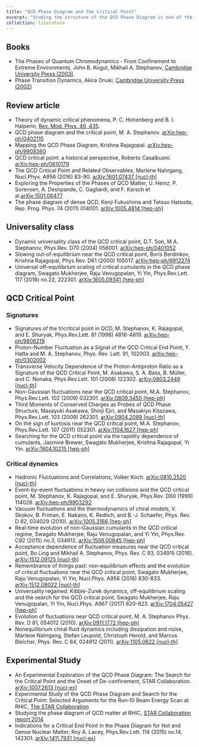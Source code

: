 ```yaml
---
title: "QCD Phase Diagram and the Critical Point"
excerpt: "Studing the structure of the QCD Phase Diagram is one of the most important goals of the heavy-ion collision community.<br/>"
collection: literature
---
```


## Books
* The Phases of Quantum Chromodynamics - From Confinement to Extreme Environments,
John B. Kogut, Mikhail A. Stephanov, 
[Cambridge University Press (2003)](https://www.cambridge.org/core/books/phases-of-quantum-chromodynamics/649FE81C53C36B20B905A0DBB2BCC5C8).
* Phase Transition Dynamics,
Akira Onuki,
[Cambridge University Press (2002)](https://www.cambridge.org/core/books/phase-transition-dynamics/03717A24DB0264B7472497F05B119C67)


## Review article
* Theory of dynamic critical phenomena,
P. C. Hohenberg and B. I. Halperin,
[Rev. Mod. Phys. 49, 435](https://journals.aps.org/rmp/pdf/10.1103/RevModPhys.49.435).
* QCD phase diagram and the critical point,
M. A. Stephanov. [arXiv:hep-ph/0402115](https://arxiv.org/pdf/hep-ph/0402115)
* Mapping the QCD Phase Diagram,
Krishna Rajagopal. [arXiv:hep-ph/9908360](https://arxiv.org/pdf/hep-ph/9908360)
* QCD critical point: a historical perspective,
Roberto Casalbuoni. [arXiv:hep-ph/0610179](https://arxiv.org/pdf/hep-ph/0610179)
* The QCD Critical Point and Related Observables,
Marlene Nahrgang,
Nucl.Phys. A956 (2016) 83-90. [arXiv:1601.07437 [nucl-th]](http://arxiv.org/pdf/1601.07437.pdf)
* Exploring the Properties of the Phases of QCD Matter,
U. Heinz, P. Sorensen, A. Deshpande, C. Gagliardi, and F. Karsch et al.[arXiv:1501.06477](https://arxiv.org/pdf/1501.06477.pdf)
* The phase diagram of dense QCD,
Kenji Fukushima and Tetsuo Hatsuda,
Rep. Prog. Phys. 74 (2011) 014001. [arXiv:1005.4814 [hep-ph]](https://arxiv.org/pdf/1005.4814)

## Universality class
* Dynamic universality class of the QCD critical point,
D.T. Son, M.A. Stephanov,
Phys.Rev. D70 (2004) 056001. [arXiv:hep-ph/0401052](http://arxiv.org/pdf/hep-ph/0401052.pdf)
* Slowing out-of-equilibrium near the QCD critical point,
Boris Berdnikov, Krishna Rajagopal,
Phys.Rev. D61 (2000) 105017. [arXiv:hep-ph/9912274 ](http://arxiv.org/pdf/hep-ph/9912274.pdf)
* Universal off-equilibrium scaling of critical cumulants in the QCD phase diagram,
Swagato Mukherjee, Raju Venugopalan, Yi Yin,
Phys.Rev.Lett. 117 (2016) no.22, 222301. [arXiv:1605.09341 [hep-ph]](http://arxiv.org/pdf/1605.09341.pdf)

## QCD Critical Point

### Signatures
* Signatures of the tricritical point in QCD,
M. Stephanov, K. Rajagopal, and E. Shuryak,
Phys.Rev.Lett. 81 (1998) 4816-4819. [arXiv:hep-ph/9806219](http://arxiv.org/pdf/hep-ph/9806219.pdf)
* Proton-Number Fluctuation as a Signal of the QCD Critical End Point,
Y. Hatta and M. A. Stephanov,
Phys. Rev. Lett. 91, 102003. [arXiv:hep-ph/0302002 ](http://arxiv.org/pdf/hep-ph/0302002.pdf)
* Transverse Velocity Dependence of the Proton-Antiproton Ratio as a Signature of the QCD Critical Point,
M. Asakawa, S. A. Bass, B. Müller, and C. Nonaka,
Phys.Rev.Lett. 101 (2008) 122302. [arXiv:0803.2449 [nucl-th]](http://arxiv.org/pdf/0803.2449.pdf)
* Non-Gaussian fluctuations near the QCD critical point,
M.A. Stephanov,
Phys.Rev.Lett. 102 (2009) 032301. [arXiv:0809.3450 [hep-ph]](http://arxiv.org/pdf/0809.3450.pdf)
* Third Moments of Conserved Charges as Probes of QCD Phase Structure,
Masayuki Asakawa, Shinji Ejiri, and Masakiyo Kitazawa,
Phys.Rev.Lett. 103 (2009) 262301. [arXiv:0904.2089 [nucl-th]](http://arxiv.org/pdf/0904.2089.pdf)
* On the sign of kurtosis near the QCD critical point,
M.A. Stephanov,
Phys.Rev.Lett. 107 (2011) 052301. [arXiv:1104.1627 [hep-ph]](http://arxiv.org/pdf/1104.1627.pdf)
* Searching for the QCD critical point via the rapidity dependence of cumulants,
Jasmine Brewer, Swagato Mukherjee, Krishna Rajagopal, Yi Yin.
[arXiv:1804.10215 [hep-ph]](http://arxiv.org/pdf/1804.10215.pdf)

### Critical dynamics
* Hadronic Fluctuations and Correlations, Volker Koch. [arXiv:0810.2520 [nucl-th]](https://arxiv.org/pdf/0810.2520)
* Event-by-event fluctuations in heavy ion collisions and the QCD critical point,
M. Stephanov, K. Rajagopal, and E. Shuryak,
Phys.Rev. D60 (1999) 114028. [arXiv:hep-ph/9903292](http://arxiv.org/pdf/hep-ph/9903292.pdf)
* Vacuum fluctuations and the thermodynamics of chiral models,
V. Skokov, B. Friman, E. Nakano, K. Redlich, and B.-J. Schaefer,
Phys. Rev. D 82, 034029 (2010). [arXiv:1005.3166 [hep-ph]](https://arxiv.org/pdf/1005.3166)
* Real-time evolution of non-Gaussian cumulants in the QCD critical regime,
Swagato Mukherjee, Raju Venugopalan, and Yi Yin,
Phys.Rev. C92 (2015) no.3, 034912. [arXiv:1506.00645 [hep-ph]](http://arxiv.org/pdf/1506.00645.pdf)
* Acceptance dependence of fluctuation measures near the QCD critical point,
Bo Ling and Mikhail A. Stephanov,
Phys. Rev. C 93, 034915 (2016). [arXiv:1512.09125 [nucl-th]](https://arxiv.org/pdf/1512.09125)
* Remembrance of things past: non-equilibrium effects and the evolution of critical fluctuations near the QCD critical point,
Swagato Mukherjee, Raju Venugopalan, Yi Yin,
Nucl.Phys. A956 (2016) 830-833. [arXiv:1512.08022 [nucl-th]](http://arxiv.org/pdf/1512.08022.pdf)
* Universality regained: Kibble-Zurek dynamics, off-equilibrium scaling and the search for the QCD critical point,
Swagato Mukherjee, Raju Venugopalan, Yi Yin,
Nucl.Phys. A967 (2017) 820-823. [arXiv:1704.05427 [hep-ph]](http://arxiv.org/pdf/1704.05427.pdf)
* Evolution of fluctuations near QCD critical point,
M. A. Stephanov
Phys. Rev. D 81, 054012 (2010). [arXiv:0911.1772 [hep-ph]](https://arxiv.org/pdf/0911.1772)
* Nonequilibrium chiral fluid dynamics including dissipation and noise,
Marlene Nahrgang, Stefan Leupold, Christoph Herold, and Marcus Bleicher,
Phys. Rev. C 84, 024912 (2011). [arXiv:1105.0622 [nucl-th]](https://arxiv.org/pdf/1105.0622)

## Experimental Study
* An Experimental Exploration of the QCD Phase Diagram: The Search for the Critical Point and the Onset of De-confinement,
STAR Collaboration. [arXiv:1007.2613 [nucl-ex]](https://arxiv.org/pdf/1007.2613.pdf)
* Experimental Study of the QCD Phase Diagram and Search for the Critical Point: Selected Arguments for the Run‐10 Beam Energy Scan at RHIC, [The STAR Collaboration](https://drupal.star.bnl.gov/STAR/files/BES-Short-v8.3_0.pdf)
* Studying the phase diagram of QCD matter at RHIC, [STAR Collaboration report 2014](https://drupal.star.bnl.gov/STAR/starnotes/public/sn0598)
* Indications for a Critical End Point in the Phase Diagram for Hot and Dense Nuclear Matter,
Roy A. Lacey,
Phys.Rev.Lett. 114 (2015) no.14, 142301. [arXiv:1411.7931 [nucl-ex]](http://arxiv.org/pdf/1411.7931.pdf)
